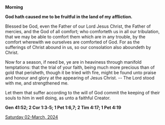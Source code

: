 **Morning**

**God hath caused me to be fruitful in the land of my affliction.**
 
Blessed be God, even the Father of our Lord Jesus Christ, the Father of mercies, and the God of all comfort; who comforteth us in all our tribulation, that we may be able to comfort them which are in any trouble, by the comfort wherewith we ourselves are comforted of God. For as the sufferings of Christ abound in us, so our consolation also aboundeth by Christ.
 
Now for a season, if need be, ye are in heaviness through manifold temptations: that the trial of your faith, being much more precious than of gold that perisheth, though it be tried with fire, might be found unto praise and honour and glory at the appearing of Jesus Christ. -- The Lord stood with me, and strengthened me.
 
Let them that suffer according to the will of God commit the keeping of their souls to him in well doing, as unto a faithful Creator.  

**Gen 41:52; 2 Cor 1:3‑5; 1 Pet 1:6,7; 2 Tim 4:17; 1 Pet 4:19**

[Saturday 02-March, 2024](https://t.me/daily_light)
